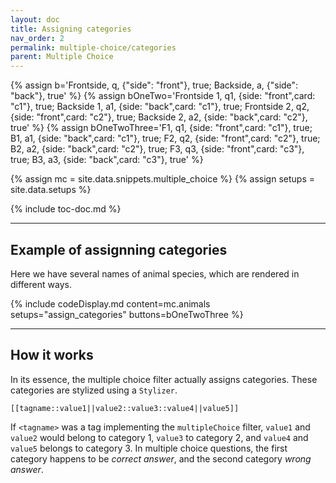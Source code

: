 ```yaml
---
layout: doc
title: Assigning categories
nav_order: 2
permalink: multiple-choice/categories
parent: Multiple Choice
---
```


{% assign b='Frontside, q, {"side": "front"}, true; Backside, a, {"side": "back"}, true' %}
{% assign bOneTwo='Frontside 1, q1, {side: "front",card: "c1"}, true; Backside 1, a1, {side: "back",card: "c1"}, true; Frontside 2, q2, {side: "front",card: "c2"}, true; Backside 2, a2, {side: "back",card: "c2"}, true' %}
{% assign bOneTwoThree='F1, q1, {side: "front",card: "c1"}, true; B1, a1, {side: "back",card: "c1"}, true; F2, q2, {side: "front",card: "c2"}, true; B2, a2, {side: "back",card: "c2"}, true; F3, q3, {side: "front",card: "c3"}, true; B3, a3, {side: "back",card: "c3"}, true' %}

{% assign mc = site.data.snippets.multiple_choice %}
{% assign setups = site.data.setups %}

{% include toc-doc.md %}

---
## Example of assignning categories

Here we have several names of animal species, which are rendered in different ways.

{% include codeDisplay.md content=mc.animals setups="assign_categories" buttons=bOneTwoThree %}

---
## How it works

In its essence, the multiple choice filter actually assigns categories.
These categories are stylized using a `Stylizer`.

```closet
[[tagname::value1||value2::value3::value4||value5]]
```

If `<tagname>` was a tag implementing the `multipleChoice` filter, `value1` and `value2` would belong to category 1, `value3` to category 2, and `value4` and `value5` belongs to category 3.
In multiple choice questions, the first category happens to be _correct answer_, and the second category _wrong answer_.
